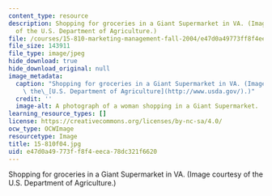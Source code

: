 ```yaml
---
content_type: resource
description: Shopping for groceries in a Giant Supermarket in VA. (Image courtesy
  of the U.S. Department of Agriculture.)
file: /courses/15-810-marketing-management-fall-2004/e47d0a49773ff8f4eeca78dc321f6620_15-810f04.jpg
file_size: 143911
file_type: image/jpeg
hide_download: true
hide_download_original: null
image_metadata:
  caption: "Shopping for groceries in a Giant Supermarket in VA. (Image courtesy of\
    \ the\_[U.S. Department of Agriculture](http://www.usda.gov/).)"
  credit: ''
  image-alt: A photograph of a woman shopping in a Giant Supermarket.
learning_resource_types: []
license: https://creativecommons.org/licenses/by-nc-sa/4.0/
ocw_type: OCWImage
resourcetype: Image
title: 15-810f04.jpg
uid: e47d0a49-773f-f8f4-eeca-78dc321f6620
---
```

Shopping for groceries in a Giant Supermarket in VA. (Image courtesy of the U.S. Department of Agriculture.)
